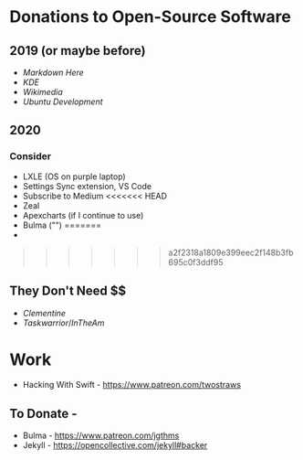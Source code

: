 # Donations to Open-Source Software

## 2019 (or maybe before)

* *Markdown Here*
* *KDE*
* *Wikimedia* 
* *Ubuntu Development*

## 2020


### Consider

* LXLE (OS on purple laptop)
* Settings Sync extension, VS Code
* Subscribe to Medium
<<<<<<< HEAD
* Zeal
* Apexcharts (if I continue to use)
* Bulma ("")
=======
* 

>>>>>>> a2f2318a1809e399eec2f148b3fb695c0f3ddf95

## They Don't Need $$

* *Clementine*
* *Taskwarrior*/*InTheAm*


# Work

* Hacking With Swift - https://www.patreon.com/twostraws

## To Donate - 

* Bulma - https://www.patreon.com/jgthms
* Jekyll - https://opencollective.com/jekyll#backer 
